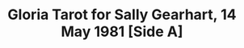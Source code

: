 ---
layout: manifest
title: Gloria Tarot for Sally Gearhart, 14 May 1981 [Side A]
manifest_name: gloria-tarot-for-sally-gearhart-14-may-1981-side-a-

---